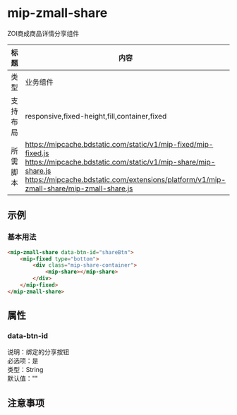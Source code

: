 # mip-zmall-share

ZOl商成商品详情分享组件

标题|内容
----|----
类型|业务组件
支持布局|responsive,fixed-height,fill,container,fixed
所需脚本|https://mipcache.bdstatic.com/static/v1/mip-fixed/mip-fixed.js<br>https://mipcache.bdstatic.com/static/v1/mip-share/mip-share.js<br>https://mipcache.bdstatic.com/extensions/platform/v1/mip-zmall-share/mip-zmall-share.js

## 示例

### 基本用法
```html
<mip-zmall-share data-btn-id="shareBtn">
    <mip-fixed type="bottom">
        <div class="mip-share-container">
            <mip-share></mip-share>
        </div>
    </mip-fixed>
</mip-zmall-share>
```

## 属性

### data-btn-id

说明：绑定的分享按钮     
必选项：是         
类型：String        
默认值：""

## 注意事项
